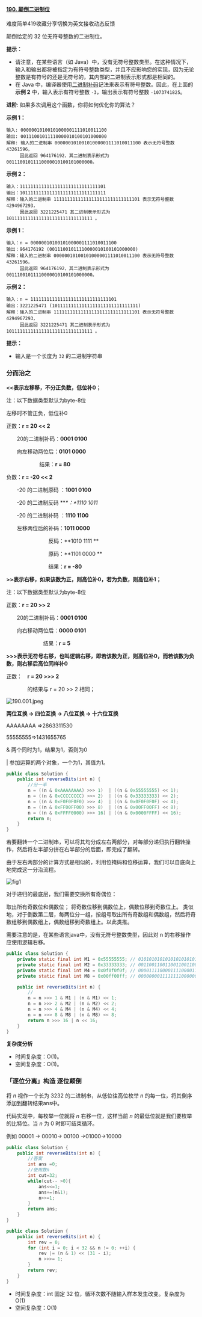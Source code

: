 #### [190. 颠倒二进制位](https://leetcode-cn.com/problems/reverse-bits/)

难度简单419收藏分享切换为英文接收动态反馈

颠倒给定的 32 位无符号整数的二进制位。

 

**提示：**

- 请注意，在某些语言（如 Java）中，没有无符号整数类型。在这种情况下，输入和输出都将被指定为有符号整数类型，并且不应影响您的实现，因为无论整数是有符号的还是无符号的，其内部的二进制表示形式都是相同的。
- 在 Java 中，编译器使用[二进制补码](https://baike.baidu.com/item/二进制补码/5295284)记法来表示有符号整数。因此，在上面的 **示例 2** 中，输入表示有符号整数 `-3`，输出表示有符号整数 `-1073741825`。

 

**进阶**:
如果多次调用这个函数，你将如何优化你的算法？

 

**示例 1：**

```
输入: 00000010100101000001111010011100
输出: 00111001011110000010100101000000
解释: 输入的二进制串 00000010100101000001111010011100 表示无符号整数 43261596，
     因此返回 964176192，其二进制表示形式为 00111001011110000010100101000000。
```

**示例 2：**

```
输入：11111111111111111111111111111101
输出：10111111111111111111111111111111
解释：输入的二进制串 11111111111111111111111111111101 表示无符号整数 4294967293，
     因此返回 3221225471 其二进制表示形式为 10111111111111111111111111111111 。
```

**示例 1：**

```
输入：n = 00000010100101000001111010011100
输出：964176192 (00111001011110000010100101000000)
解释：输入的二进制串 00000010100101000001111010011100 表示无符号整数 43261596，
     因此返回 964176192，其二进制表示形式为 00111001011110000010100101000000。
```

**示例 2：**

```
输入：n = 11111111111111111111111111111101
输出：3221225471 (10111111111111111111111111111111)
解释：输入的二进制串 11111111111111111111111111111101 表示无符号整数 4294967293，
     因此返回 3221225471 其二进制表示形式为 10111111111111111111111111111111 。
```

 

**提示：**

- 输入是一个长度为 `32` 的二进制字符串

### 分而治之

**<<表示左移移，不分正负数，低位补0；**　

注：以下数据类型默认为byte-8位

左移时不管正负，低位补0

正数：**r = 20 << 2**

　　20的二进制补码：**0001 0100**

　　向左移动两位后：**0101 0000**

　　　　  　　结果：**r = 80**

负数：**r = -20 << 2**

　　-20 的二进制原码 ：**1001 0100**

　　-20 的二进制反码 ***\*：\**1110 1011**

　　-20 的二进制补码 ：**1110 1100**

　　左移两位后的补码：**1011 0000**

　　　　　　　　反码：**1010 1111
**

　　　　　　　　原码：**1101 0000
**

　　　　　　　　结果：**r = -80**

**>>表示右移，如果该数为正，则高位补0，若为负数，则高位补1；**

注：以下数据类型默认为byte-8位

正数：**r = 20 >> 2**

　　20的二进制补码：**0001 0100**

　　向右移动两位后：**0000 0101**

　　　　　　　结果：**r = 5**

**>>>表示无符号右移，也叫逻辑右移，即若该数为正，则高位补0，而若该数为负数，则右移后高位同样补0**

正数：　**r = 20 >>> 2**

　　　　的结果与 r = 20 >> 2 相同；

![190.001.jpeg](https://pic.leetcode-cn.com/1616982968-vXsJSf-190.001.jpeg)

**两位互换 -> 四位互换 -> 八位互换 -> 十六位互换**

AAAAAAAA =>2863311530

55555555=>1431655765

& 两个同时为1，结果为1，否则为0

| 参加运算的两个对象，一个为1，其值为1。

```java
public class Solution {
    public int reverseBits(int n) {
        //分一半
        n = ((n & 0xAAAAAAAA) >>> 1)  | ((n & 0x55555555) << 1);
        n = ((n & 0xCCCCCCCC) >>> 2)  | ((n & 0x33333333) << 2);
        n = ((n & 0xF0F0F0F0) >>> 4)  | ((n & 0x0F0F0F0F) << 4);
        n = ((n & 0xFF00FF00) >>> 8)  | ((n & 0x00FF00FF) << 8);
        n = ((n & 0xFFFF0000) >>> 16) | ((n & 0x0000FFFF) << 16);
        return n;
    }
}

```

若要翻转一个二进制串，可以将其均分成左右两部分，对每部分递归执行翻转操作，然后将左半部分拼在右半部分的后面，即完成了翻转。

由于左右两部分的计算方式是相似的，利用位掩码和位移运算，我们可以自底向上地完成这一分治流程。

![fig1](https://assets.leetcode-cn.com/solution-static/190/190_fig1.png)

对于递归的最底层，我们需要交换所有奇偶位：

取出所有奇数位和偶数位；
将奇数位移到偶数位上，偶数位移到奇数位上。
类似地，对于倒数第二层，每两位分一组，按组号取出所有奇数组和偶数组，然后将奇数组移到偶数组上，偶数组移到奇数组上。以此类推。

需要注意的是，在某些语言java中，没有无符号整数类型，因此对 n 的右移操作应使用逻辑右移。

```java
public class Solution {
    private static final int M1 = 0x55555555; // 01010101010101010101010101010101
    private static final int M2 = 0x33333333; // 00110011001100110011001100110011
    private static final int M4 = 0x0f0f0f0f; // 00001111000011110000111100001111
    private static final int M8 = 0x00ff00ff; // 00000000111111110000000011111111

    public int reverseBits(int n) {
        //
        n = n >>> 1 & M1 | (n & M1) << 1;
        n = n >>> 2 & M2 | (n & M2) << 2;
        n = n >>> 4 & M4 | (n & M4) << 4;
        n = n >>> 8 & M8 | (n & M8) << 8;
        return n >>> 16 | n << 16;
    }
}


```

**复杂度分析**

- 时间复杂度：O(1)。
- 空间复杂度：O(1)。

### 「逐位分离」构造  逐位颠倒

将 *n* 视作一个长为 3232 的二进制串，从低位往高位枚举 *n* 的每一位，将其倒序添加到翻转结果ans中。

代码实现中，每枚举一位就将 *n* 右移一位，这样当前 *n* 的最低位就是我们要枚举的比特位。当 *n* 为 0 时即可结束循环。

例如 00001 ->  00010-> 00100 ->01000->10000

```java
public class Solution {
    public int reverseBits(int n) {
        //答案
        int ans =0;
        //使用数n
        int cut=32;
        while(cut-- >0){
            ans<<=1;
            ans+=(n&1);
            n>>=1;
        }
        return ans;
    }
}


```

```java
public class Solution {
    public int reverseBits(int n) {
        int rev = 0;
        for (int i = 0; i < 32 && n != 0; ++i) {
            rev |= (n & 1) << (31 - i);
            n >>>= 1;
        }
        return rev;
    }
}

```



- 时间复杂度：int 固定 32 位，循环次数不随输入样本发生改变。复杂度为 O(1)
- 空间复杂度：O(1)

##